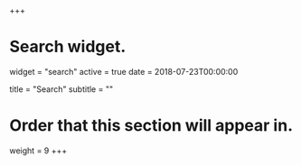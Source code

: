 +++
# Search widget.
widget = "search"
active = true
date = 2018-07-23T00:00:00

title = "Search"
subtitle = ""

# Order that this section will appear in.
weight = 9
+++
